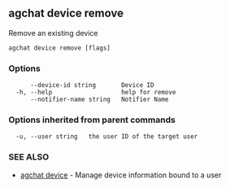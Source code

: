 ## agchat device remove

Remove an existing device

```
agchat device remove [flags]
```

### Options

```
      --device-id string       Device ID
  -h, --help                   help for remove
      --notifier-name string   Notifier Name
```

### Options inherited from parent commands

```
  -u, --user string   the user ID of the target user
```

### SEE ALSO

* [agchat device](agchat_device.md)	 - Manage device information bound to a user

